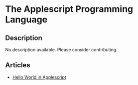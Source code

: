 # The Applescript Programming Language

## Description

No description available. Please consider contributing.

## Articles

- [Hello World in Applescript](https://sampleprograms.io/projects/hello-world/applescript)